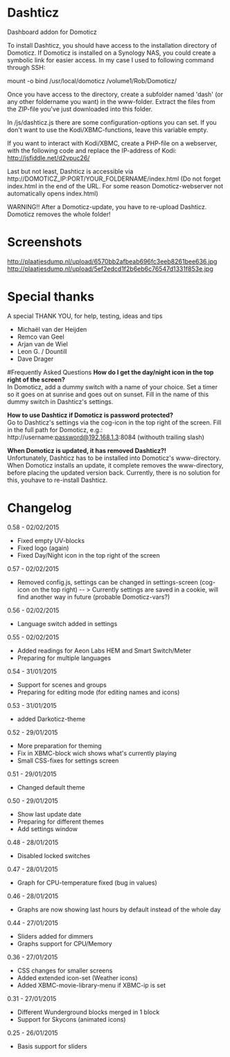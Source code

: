 # Dashticz
Dashboard addon for Domoticz

To install Dashticz, you should have access to the installation directory of Domoticz.
If Domoticz is installed on a Synology NAS, you could create a symbolic link for easier access.
In my case I used to following command through SSH:

mount -o bind /usr/local/domoticz /volume1/Rob/Domoticz/

Once you have access to the directory, create a subfolder named 'dash' (or any other foldername you want) in the www-folder. Extract the files from the ZIP-file you've just downloaded into this folder.

In /js/dashticz.js there are some configuration-options you can set.
If you don't want to use the Kodi/XBMC-functions, leave this variable empty.

If you want to interact with Kodi/XBMC, create a PHP-file on a webserver, with the following code and replace the IP-address of Kodi:
http://jsfiddle.net/d2vpuc26/ 

Last but not least, Dashticz is accessible via http://DOMOTICZ_IP:PORT/YOUR_FOLDERNAME/index.html
(Do not forget index.html in the end of the URL. For some reason Domoticz-webserver not automatically opens index.html)

WARNING!!
After a Domoticz-update, you have to re-upload Dashticz.
Domoticz removes the whole folder!




# Screenshots
http://plaatjesdump.nl/upload/6570bb2afbeab696fc3eeb8261bee636.jpg
http://plaatjesdump.nl/upload/5ef2edcd1f2b6eb6c76547d1331f853e.jpg




# Special thanks
A special THANK YOU, for help, testing, ideas and tips
- Michaël van der Heijden
- Remco van Geel
- Arjan van de Wiel
- Leon G. / Dountill
- Dave Drager




#Frequently Asked Questions
<b>How do I get the day/night icon in the top right of the screen?</b><br />
In Domoticz, add a dummy switch with a name of your choice. Set a timer so it goes on at sunrise and goes out on sunset.
Fill in the name of this dummy switch in Dashticz's settings.

<b>How to use Dashticz if Domoticz is password protected?</b><br />
Go to Dashticz's settings via the cog-icon in the top right of the screen.
Fill in the full path for Domoticz, e.g.: http://username:password@192.168.1.3:8084 (withouth trailing slash)

<b>When Domoticz is updated, it has removed Dashticz?!</b><br />
Unfortunately, Dashticz has to be installed into Domoticz's www-directory.
When Domoticz installs an update, it complete removes the www-directory, before placing the updated version back. Currently, there is no solution for this, youhave to re-install Dashticz.





# Changelog
0.58 - 02/02/2015
- Fixed empty UV-blocks
- Fixed logo (again)
- Fixed Day/Night icon in the top right of the screen 

0.57 - 02/02/2015
- Removed config.js, settings can be changed in settings-screen (cog-icon on the top right)
-- > Currently settings are saved in a cookie, will find another way in future (probable Domoticz-vars?)

0.56 - 02/02/2015
- Language switch added in settings

0.55 - 02/02/2015
- Added readings for Aeon Labs HEM and Smart Switch/Meter
- Preparing for multiple languages

0.54 - 31/01/2015
- Support for scenes and groups
- Preparing for editing mode (for editing names and icons)

0.53 - 31/01/2015
- added Darkoticz-theme

0.52 - 29/01/2015
- More preparation for theming
- Fix in XBMC-block wich shows what's currently playing
- Small CSS-fixes for settings screen

0.51 - 29/01/2015
- Changed default theme

0.50 - 29/01/2015
- Show last update date
- Preparing for different themes
- Add settings window

0.48 - 28/01/2015
- Disabled locked switches

0.47 - 28/01/2015
- Graph for CPU-temperature fixed (bug in values)

0.46 - 28/01/2015
- Graphs are now showing last hours by default instead of the whole day

0.44 - 27/01/2015
- Sliders added for dimmers
- Graphs support for CPU/Memory

0.36 - 27/01/2015
- CSS changes for smaller screens
- Added extended icon-set (Weather icons)
- Added XBMC-movie-library-menu if XBMC-ip is set

0.31 - 27/01/2015
- Different Wunderground blocks merged in 1 block
- Support for Skycons (animated icons)

0.25 - 26/01/2015
- Basis support for sliders